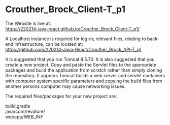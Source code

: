 # Crouther_Brock_Client-T_p1


The Website is live at:  
https://220214-java-react.github.io/Crouther_Brock_Client-T_p1/

A Localhost instance is required for log-in; relevant files, relating to back-end infrastructure, can be located at:  
https://github.com/220214-Java-React/Crouther_Brock_API-T_p1


It is suggested that you run Tomcat 8.5.70. It is also suggested that you create a new project. Copy and paste the Servlet files to the appropriate packages and build the application from scratch rather than simply cloning the repository. It appears Tomcat builds a web server and servlet containers with computer system specific parameters and copying the build files from another persons computer may cause networking issues.



The required files/packages for your new project are:

build.gradle  
java/com/revature/  
webapp/WEB_INF  
